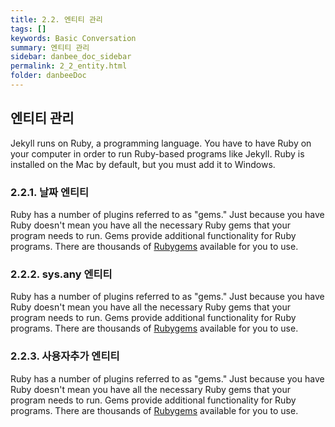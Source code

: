 ```yaml
---
title: 2.2. 엔티티 관리
tags: []
keywords: Basic Conversation
summary: 엔티티 관리
sidebar: danbee_doc_sidebar
permalink: 2_2_entity.html
folder: danbeeDoc
---
```


## 엔티티 관리

Jekyll runs on Ruby, a programming language. You have to have Ruby on your computer in order to run Ruby-based programs like Jekyll. Ruby is installed on the Mac by default, but you must add it to Windows.

### 2.2.1. 날짜 엔티티

Ruby has a number of plugins referred to as "gems." Just because you have Ruby doesn't mean you have all the necessary Ruby gems that your program needs to run. Gems provide additional functionality for Ruby programs. There are thousands of [Rubygems](https://rubygems.org/) available for you to use.

### 2.2.2. sys.any 엔티티

Ruby has a number of plugins referred to as "gems." Just because you have Ruby doesn't mean you have all the necessary Ruby gems that your program needs to run. Gems provide additional functionality for Ruby programs. There are thousands of [Rubygems](https://rubygems.org/) available for you to use.

### 2.2.3. 사용자추가 엔티티

Ruby has a number of plugins referred to as "gems." Just because you have Ruby doesn't mean you have all the necessary Ruby gems that your program needs to run. Gems provide additional functionality for Ruby programs. There are thousands of [Rubygems](https://rubygems.org/) available for you to use.



